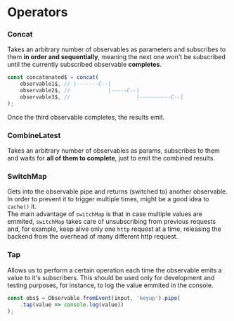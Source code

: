 # Operators


### Concat
Takes an arbitrary number of observables as parameters and subscribes to them
**in order and sequentially**, meaning the next one won't be subscribed until the 
currently subscribed observable **completes**.
```js
const concatenated$ = concat(
    observable1$, // |-------C--|
    observable2$, //            |-----C--|
    observable3$, //                     |----------C--|
);
```
Once the third observable completes, the results emit.

### CombineLatest
Takes an arbitrary number of observables as params, subscribes to them and waits
for **all of them to complete**, just to emit the combined results.

### SwitchMap
Gets into the observable pipe and returns (switched to) another observable. In order to prevent it to trigger multiple times, might be a good idea to `cache()` it.  
The main advantage of `switchMap` is that in case multiple values are emmited, `switchMap` takes care of unsubscribing from previous requests and, for example, keep alive only one `http` request at a time, releasing the backend from the overhead of many different http request.


### Tap
Allows us to perform a certain operation each time the observable emits a value to it's subscribers. This should be used only for development and testing purposes, for instance, to log the value emmited in the console.

```javascript
const obs$ = Observable.fromEvent(input, 'keyup').pipe(
	.tap(value => console.log(value))
);
```